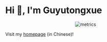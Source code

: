 # Hi 👋, I'm Guyutongxue
<p align="center">
  <img alt="metrics" src="https://metrics.lecoq.io/Guyutongxue?template=classic&languages=1&languages.limit=8&languages.threshold=0%25&languages.colors=github&languages.sections=most-used&languages.indepth=false&languages.analysis.timeout=15&languages.categories=markup%2C%20programming&languages.recent.categories=markup%2C%20programming&languages.recent.load=300&languages.recent.days=14&config.timezone=Asia%2FShanghai" >
</p>

Visit my [homepage](https://guyutongxue.github.io/) (in Chinese)!

<!--
<details align="center">
  <summary></summary>
  <img src="https://devicons.github.io/devicon/devicon.git/icons/bootstrap/bootstrap-plain.svg" alt="bootstrap" width="40" height="40">
  <img src="https://devicons.github.io/devicon/devicon.git/icons/c/c-original.svg" alt="c" width="40" height="40">
  <img src="https://devicons.github.io/devicon/devicon.git/icons/cplusplus/cplusplus-original.svg" alt="cplusplus" width="40" height="40">
  <img src="https://devicons.github.io/devicon/devicon.git/icons/csharp/csharp-original.svg" alt="csharp" width="40" height="40">
  <img src="https://devicons.github.io/devicon/devicon.git/icons/dot-net/dot-net-original-wordmark.svg" alt="dotnet" width="40" height="40">
  <img src="https://devicons.github.io/devicon/devicon.git/icons/html5/html5-original-wordmark.svg" alt="html5" width="40" height="40">
  <img src="https://devicons.github.io/devicon/devicon.git/icons/javascript/javascript-original.svg" alt="javascript" width="40" height="40">
  <img src="https://devicons.github.io/devicon/devicon.git/icons/photoshop/photoshop-plain.svg" alt="photoshop" width="40" height="40">
  <img src="https://devicons.github.io/devicon/devicon.git/icons/python/python-original.svg" alt="python" width="40" height="40">
</details>
-->
